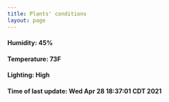 ```yaml
---
title: Plants' conditions
layout: page
---
```



#### Humidity: 45%
#### Temperature: 73F
#### Lighting: High
#### Time of last update: Wed Apr 28 18:37:01 CDT 2021
